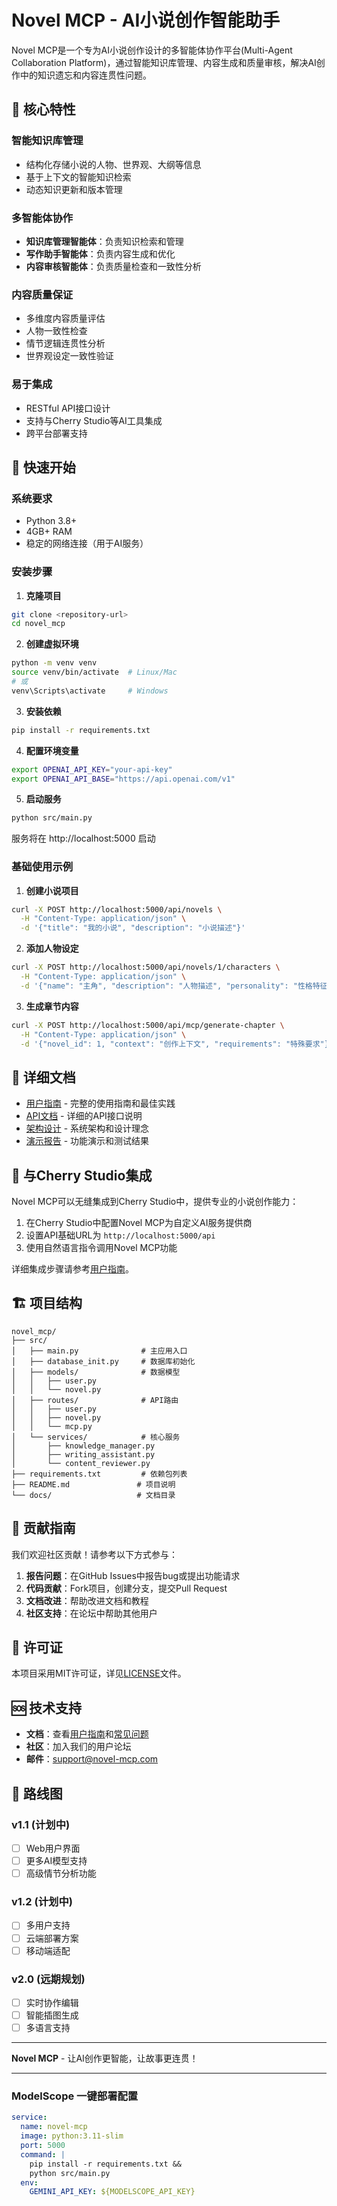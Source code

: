 # Novel MCP - AI小说创作智能助手

Novel MCP是一个专为AI小说创作设计的多智能体协作平台(Multi-Agent Collaboration Platform)，通过智能知识库管理、内容生成和质量审核，解决AI创作中的知识遗忘和内容连贯性问题。

## 🌟 核心特性

### 智能知识库管理
- 结构化存储小说的人物、世界观、大纲等信息
- 基于上下文的智能知识检索
- 动态知识更新和版本管理

### 多智能体协作
- **知识库管理智能体**：负责知识检索和管理
- **写作助手智能体**：负责内容生成和优化  
- **内容审核智能体**：负责质量检查和一致性分析

### 内容质量保证
- 多维度内容质量评估
- 人物一致性检查
- 情节逻辑连贯性分析
- 世界观设定一致性验证

### 易于集成
- RESTful API接口设计
- 支持与Cherry Studio等AI工具集成
- 跨平台部署支持

## 🚀 快速开始

### 系统要求
- Python 3.8+
- 4GB+ RAM
- 稳定的网络连接（用于AI服务）

### 安装步骤

1. **克隆项目**
```bash
git clone <repository-url>
cd novel_mcp
```

2. **创建虚拟环境**
```bash
python -m venv venv
source venv/bin/activate  # Linux/Mac
# 或
venv\Scripts\activate     # Windows
```

3. **安装依赖**
```bash
pip install -r requirements.txt
```

4. **配置环境变量**
```bash
export OPENAI_API_KEY="your-api-key"
export OPENAI_API_BASE="https://api.openai.com/v1"
```

5. **启动服务**
```bash
python src/main.py
```

服务将在 http://localhost:5000 启动

### 基础使用示例

1. **创建小说项目**
```bash
curl -X POST http://localhost:5000/api/novels \
  -H "Content-Type: application/json" \
  -d '{"title": "我的小说", "description": "小说描述"}'
```

2. **添加人物设定**
```bash
curl -X POST http://localhost:5000/api/novels/1/characters \
  -H "Content-Type: application/json" \
  -d '{"name": "主角", "description": "人物描述", "personality": "性格特征"}'
```

3. **生成章节内容**
```bash
curl -X POST http://localhost:5000/api/mcp/generate-chapter \
  -H "Content-Type: application/json" \
  -d '{"novel_id": 1, "context": "创作上下文", "requirements": "特殊要求"}'
```

## 📖 详细文档

- [用户指南](novel_mcp_user_guide.md) - 完整的使用指南和最佳实践
- [API文档](novel_mcp_user_guide.md#api接口说明) - 详细的API接口说明
- [架构设计](mcp_architecture.md) - 系统架构和设计理念
- [演示报告](novel_mcp_demo.md) - 功能演示和测试结果

## 🔧 与Cherry Studio集成

Novel MCP可以无缝集成到Cherry Studio中，提供专业的小说创作能力：

1. 在Cherry Studio中配置Novel MCP为自定义AI服务提供商
2. 设置API基础URL为 `http://localhost:5000/api`
3. 使用自然语言指令调用Novel MCP功能

详细集成步骤请参考[用户指南](novel_mcp_user_guide.md#与cherry-studio集成)。

## 🏗️ 项目结构

```
novel_mcp/
├── src/
│   ├── main.py              # 主应用入口
│   ├── database_init.py     # 数据库初始化
│   ├── models/              # 数据模型
│   │   ├── user.py
│   │   └── novel.py
│   ├── routes/              # API路由
│   │   ├── user.py
│   │   ├── novel.py
│   │   └── mcp.py
│   └── services/            # 核心服务
│       ├── knowledge_manager.py
│       ├── writing_assistant.py
│       └── content_reviewer.py
├── requirements.txt         # 依赖包列表
├── README.md               # 项目说明
└── docs/                   # 文档目录
```

## 🤝 贡献指南

我们欢迎社区贡献！请参考以下方式参与：

1. **报告问题**：在GitHub Issues中报告bug或提出功能请求
2. **代码贡献**：Fork项目，创建分支，提交Pull Request
3. **文档改进**：帮助改进文档和教程
4. **社区支持**：在论坛中帮助其他用户

## 📄 许可证

本项目采用MIT许可证，详见[LICENSE](LICENSE)文件。

## 🆘 技术支持

- **文档**：查看[用户指南](novel_mcp_user_guide.md)和[常见问题](novel_mcp_user_guide.md#常见问题解答)
- **社区**：加入我们的用户论坛
- **邮件**：support@novel-mcp.com

## 🎯 路线图

### v1.1 (计划中)
- [ ] Web用户界面
- [ ] 更多AI模型支持
- [ ] 高级情节分析功能

### v1.2 (计划中)
- [ ] 多用户支持
- [ ] 云端部署方案
- [ ] 移动端适配

### v2.0 (远期规划)
- [ ] 实时协作编辑
- [ ] 智能插图生成
- [ ] 多语言支持

---

**Novel MCP** - 让AI创作更智能，让故事更连贯！

---
### ModelScope 一键部署配置
```yaml
service:
  name: novel-mcp
  image: python:3.11-slim
  port: 5000
  command: |
    pip install -r requirements.txt &&
    python src/main.py
  env:
    GEMINI_API_KEY: ${MODELSCOPE_API_KEY}

